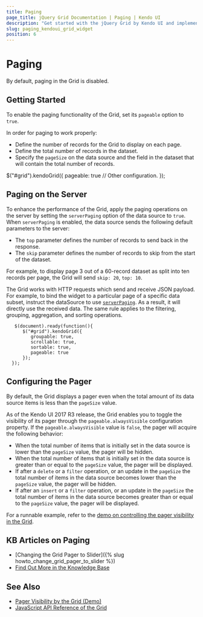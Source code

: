 ```yaml
---
title: Paging
page_title: jQuery Grid Documentation | Paging | Kendo UI
description: "Get started with the jQuery Grid by Kendo UI and implement its paging functionality to page the displayed data and learn how to do paging on the server."
slug: paging_kendoui_grid_widget
position: 6
---
```


# Paging

By default, paging in the Grid is disabled.

## Getting Started

To enable the paging functionality of the Grid, set its `pageable` option to `true`.

In order for paging to work properly:
* Define the number of records for the Grid to display on each page.
* Define the total number of records in the dataset.
* Specify the `pageSize` on the data source and the field in the dataset that will contain the total number of records.

$("#grid").kendoGrid({
  pageable: true
  // Other configuration.
  });

## Paging on the Server

To enhance the performance of the Grid, apply the paging operations on the server by setting the `serverPaging` option of the data source to `true`. When `serverPaging` is enabled, the data source sends the following default parameters to the server:
* The `top` parameter defines the number of records to send back in the response.
* The `skip` parameter defines the number of records to skip from the start of the dataset.

For example, to display page 3 out of a 60-record dataset as split into ten records per page, the Grid will send `skip: 20`, `top: 10`.

The Grid works with HTTP requests which send and receive JSON payload. For example, to bind the widget to a particular page of a specific data subset, instruct the dataSource to use [`serverPaging`](/api/javascript/data/datasource/configuration/serverpaging). As a result, it will directly use the received data. The same rule applies to the filtering, grouping, aggregation, and sorting operations.

       $(document).ready(function(){
          $("#grid").kendoGrid({
             groupable: true,
             scrollable: true,
             sortable: true,
             pageable: true
          });
      });

## Configuring the Pager

By default, the Grid displays a pager even when the total amount of its data source items is less than the `pageSize` value.

As of the Kendo UI 2017 R3 release, the Grid enables you to toggle the visibility of its pager through the `pageable.alwaysVisible` configuration property. If the `pageable.alwaysVisible` value is `false`, the pager will acquire the following behavior:
* When the total number of items that is initially set in the data source is lower than the `pageSize` value, the pager will be hidden.
* When the total number of items that is initially set in the data source is greater than or equal to the `pageSize` value, the pager will be displayed.
* If after a `delete` or a `filter` operation, or an update in the `pageSize` the total number of items in the data source becomes lower than the `pageSize` value, the pager will be hidden.
* If after an `insert` or a `filter` operation, or an update in the `pageSize` the total number of items in the data source becomes greater than or equal to the `pageSize` value, the pager will be displayed.

For a runnable example, refer to the [demo on controlling the pager visibility in the Grid](https://demos.telerik.com/kendo-ui/grid/pager-visibility).

## KB Articles on Paging

* [Changing the Grid Pager to Slider]({% slug howto_change_grid_pager_to_slider %})
* [Find Out More in the Knowledge Base](/knowledge-base)

## See Also

* [Pager Visibility by the Grid (Demo)](https://demos.telerik.com/kendo-ui/grid/pager-visibility)
* [JavaScript API Reference of the Grid](/api/javascript/ui/grid)
